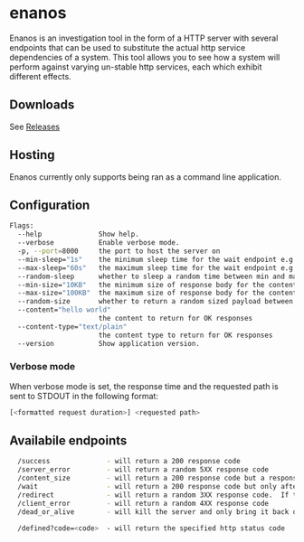 # enanos

Enanos is an investigation tool in the form of a HTTP server with several endpoints that can be used to substitute the actual http service dependencies of a system.  This tool allows you to see how a system will perform against varying un-stable http services, each which exhibit different effects.

	
## Downloads

See [Releases](https://github.com/REAANDREW/enanos/releases)

## Hosting

Enanos currently only supports being ran as a command line application.  

## Configuration
```bash
Flags:
  --help              Show help.
  --verbose           Enable verbose mode.
  -p, --port=8000     the port to host the server on
  --min-sleep="1s"    the minimum sleep time for the wait endpoint e.g. 5ms, 5s, 5m etc...
  --max-sleep="60s"   the maximum sleep time for the wait endpoint e.g. 5ms, 5s, 5m etc...
  --random-sleep      whether to sleep a random time between min and max or just the max
  --min-size="10KB"   the minimum size of response body for the content_size endpoint e.g. 5B, 5KB, 5MB etc...
  --max-size="100KB"  the maximum size of response body for the content_size endpoint e.g. 5B, 5KB, 5MB etc...
  --random-size       whether to return a random sized payload between min and max or just max
  --content="hello world"  
                      the content to return for OK responses
  --content-type="text/plain"  
                      the content type to return for OK responses
  --version           Show application version.
```

### Verbose mode

When verbose mode is set, the response time and the requested path is sent to STDOUT in the following format:
```bash
[<formatted request duration>] <requested path>
```

## Availabile endpoints
```bash
  /success              - will return a 200 response code
  /server_error         - will return a random 5XX response code 
  /content_size         - will return a 200 response code but a response body with a size between <minSize> and <maxSize>.  The content returned will be random or a mangled version of the content which has been configured to return i.e. it cannot guarantee to meet any content-types configured in that it will be malformed.
  /wait                 - will return a 200 response code but only after a random sleep between <minSleep> and <maxSleep>
  /redirect             - will return a random 3XX response code.  If the response code is one which redirects then Bashful will return its own location to invite an infinite redirect loop
  /client_error         - will return a random 4XX response code
  /dead_or_alive        - will kill the server and only bring it back online after configured amount of time (ms) has passed

  /defined?code=<code>  - will return the specified http status code
```

